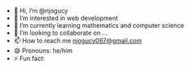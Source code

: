 - 👋 Hi, I’m @njogucy
- 👀 I’m interested in web development
- 🌱 I’m currently learning mathematics and computer science
- 💞️ I’m looking to collaborate on ...
- 📫 How to reach me njogucy067@gmail.com
- 😄 Pronouns: he/him
- ⚡ Fun fact: 

<!---
njogucy/njogucy is a ✨ special ✨ repository because its `README.md` (this file) appears on your GitHub profile.
You can click the Preview link to take a look at your changes.
--->

